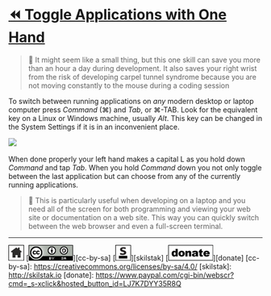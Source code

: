 # [⏪ Toggle Applications with One Hand](/README.md)

> 💬 It might seem like a small thing, but this one skill can save you
> more than an hour a day during development. It also saves your right
> wrist from the risk of developing carpel tunnel syndrome because you
> are not moving constantly to the mouse during a coding session

To switch between running applications on *any* modern desktop or
laptop computer press *Command* (⌘) and *Tab*, or ⌘-TAB. Look for
the equivalent key on a Linux or Windows machine, usually *Alt*. This
key can be changed in the System Settings if it is in an inconvenient
place.

![](/assets/cmd-tab.gif)

When done properly your left hand makes a capital L as you hold down
*Command* and tap *Tab*. When you hold *Command* down you not only
toggle between the last application but can choose from any of the
currently running applications. 

> 💬 This is particularly useful when developing on a laptop and you
> need all of the screen for both programming and viewing your web
> site or documentation on a web site. This way you can quickly switch
> between the web browser and even a full-screen terminal.

---
[![home](/assets/home-bw.png)](/README.md)
[![cc-by-sa](/assets/cc-by-sa.png)][cc-by-sa]
[![skilstak](/assets/skilstak-logo-bw.png)][skilstak]
[![donate](/assets/donate-bw.png)][donate]
[cc-by-sa]: https://creativecommons.org/licenses/by-sa/4.0/
[skilstak]: http://skilstak.io
[donate]: https://www.paypal.com/cgi-bin/webscr?cmd=_s-xclick&hosted_button_id=LJ7K7DYY35R8Q


